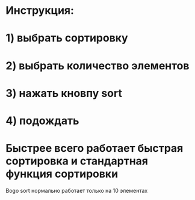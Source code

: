 # Инструкция:
# 1) выбрать сортировку
# 2) выбрать количество элементов
# 3) нажать кновпу sort
# 4) подождать
# Быстрее всего работает быстрая сортировка и стандартная функция сортировки
Bogo sort нормально работает только на 10 элементах
